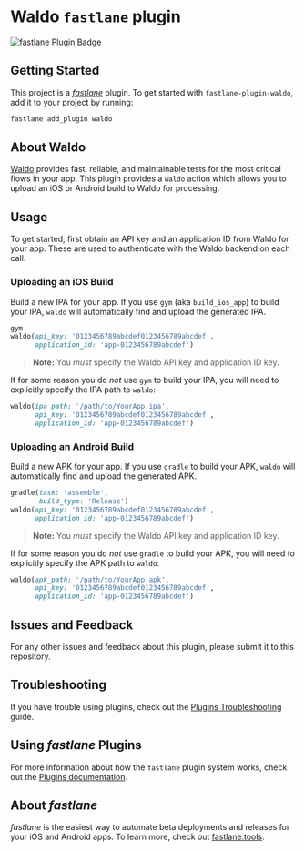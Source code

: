 # Waldo `fastlane` plugin

[![fastlane Plugin Badge](https://rawcdn.githack.com/fastlane/fastlane/master/fastlane/assets/plugin-badge.svg)](https://rubygems.org/gems/fastlane-plugin-waldo)

## Getting Started

This project is a [_fastlane_](https://github.com/fastlane/fastlane) plugin. To
get started with `fastlane-plugin-waldo`, add it to your project by running:

```bash
fastlane add_plugin waldo
```

## About Waldo

[Waldo](https://www.waldo.io) provides fast, reliable, and maintainable tests
for the most critical flows in your app. This plugin provides a `waldo` action
which allows you to upload an iOS or Android build to Waldo for processing.

## Usage

To get started, first obtain an API key and an application ID from Waldo for
your app. These are used to authenticate with the Waldo backend on each call.

### Uploading an iOS Build

Build a new IPA for your app. If you use `gym` (aka `build_ios_app`) to build
your IPA, `waldo` will automatically find and upload the generated IPA.

```ruby
gym
waldo(api_key: '0123456789abcdef0123456789abcdef',
      application_id: 'app-0123456789abcdef')
```

> **Note:** You _must_ specify the Waldo API key and application ID key.

If for some reason you do _not_ use `gym` to build your IPA, you will need to
explicitly specify the IPA path to `waldo`:

```ruby
waldo(ipa_path: '/path/to/YourApp.ipa',
      api_key: '0123456789abcdef0123456789abcdef',
      application_id: 'app-0123456789abcdef')
```

### Uploading an Android Build

Build a new APK for your app. If you use `gradle` to build your APK, `waldo`
will automatically find and upload the generated APK.

```ruby
gradle(task: 'assemble',
       build_type: 'Release')
waldo(api_key: '0123456789abcdef0123456789abcdef',
      application_id: 'app-0123456789abcdef')
```

> **Note:** You _must_ specify the Waldo API key and application ID key.

If for some reason you do _not_ use `gradle` to build your APK, you will need
to explicitly specify the APK path to `waldo`:

```ruby
waldo(apk_path: '/path/to/YourApp.apk',
      api_key: '0123456789abcdef0123456789abcdef',
      application_id: 'app-0123456789abcdef')
```

## Issues and Feedback

For any other issues and feedback about this plugin, please submit it to this
repository.

## Troubleshooting

If you have trouble using plugins, check out the [Plugins
Troubleshooting](https://docs.fastlane.tools/plugins/plugins-troubleshooting/)
guide.

## Using _fastlane_ Plugins

For more information about how the `fastlane` plugin system works, check out
the [Plugins documentation](https://docs.fastlane.tools/plugins/create-plugin/).

## About _fastlane_

_fastlane_ is the easiest way to automate beta deployments and releases for
your iOS and Android apps. To learn more, check out
[fastlane.tools](https://fastlane.tools).
